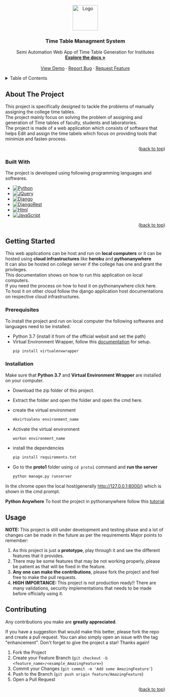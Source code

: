 
<a name = "readme-top"></a>

<div align="center">
  <a href="https://github.com/Sraone-Kumar/proto_v2">
    <img src="https://aggregate.digital/v3_images/features/sh_icon_scheduler.svg" alt="Logo" width="80" height="80">
  </a>

  <h3 align="center">Time Table Managment System</h3>

  <p align="center">
    Semi Automation Web App of Time Table Generation for Institutes
    <br />
    <a href="https://github.com/Sraone-kumar/proto_v2"><strong>Explore the docs »</strong></a>
    <br />
    <br />
    <a href="https://github.com/Sraone-kumar/proto_v2">View Demo</a>
    ·
    <a href="https://github.com/Sraone-kumar/proto_v2/issues">Report Bug</a>
    ·
    <a href="https://github.com/Sraone-kumar/proto_v2/issues">Request Feature</a>
  </p>
</div>


<!-- TABLE OF CONTENTS -->
<details>
  <summary>Table of Contents</summary>
  <ol>
    <li>
      <a href="#about-the-project">About The Project</a>
      <ul>
        <li><a href="#built-with">Built With</a></li>
      </ul>
    </li>
    <li>
      <a href="#getting-started">Getting Started</a>
      <ul>
        <li><a href="#prerequisites">Prerequisites</a></li>
        <li><a href="#installation">Installation</a></li>
      </ul>
    </li>
    <li><a href="#usage">Usage</a></li>
    <li><a href="#contributing">Contributing</a></li>
    <li><a href="#license">License</a></li>
    <li><a href="#contact">Contact</a></li>
    <li><a href="#acknowledgments">Acknowledgments</a></li>
  </ol>
</details>

<!-- ABOUT THE PROJECT -->
## About The Project
This project is specifically designed to tackle the problems of manually assigning the college time tables.</br>
The project mainly focus on solving the problem of assigning and generation of Time tables of faculty, students and laboratories.</br>
The project is made of a web application which consists of software that helps Edit and assign the time tabels which focus on providing tools that minimize and fasten
process.


<p align="right">(<a href="#readme-top">back to top</a>)</p>


### Built With
  The project is developed using following programming languages and softwares.

* [![Python][Python.org]][Python-url]
* [![JQuery][JQuery.com]][JQuery-url]
* [![Django][djangoproject.com]][Django-url]
* [![DjangoRest][django-rest-framework.org]][Django-Rest-url]
* [![Html][html.com]][Html5-url]
* [![JavaScript][javascript.com]][JavaScript-url]




<p align="right">(<a href="#readme-top">back to top</a>)</p>


<!-- GETTING STARTED -->
## Getting Started
This web applications can be host and run on <b>local computers</b> or it can be hosted using <b>cloud infrastructures</b>
like <b>heroku</b> and <b>pythonanywhere</b></br>
It can also be hosted on college server if the college has one and grant the privileges.</br>
This documentation shows on how to run this application on local computers.</br>
If you need the process on how to host it on pythonanywhere click here.</br>
To host it on other cloud follow the django application host documentations on respective cloud infrastructures.</br>
### Prerequisites
To install the project and run on local computer the following softwares and languages need to be installed.
* Python 3.7 (install it from of the official websit and set the path)
* Virtual Environment Wrapper, follow this [documentation](https://virtualenvwrapper.readthedocs.io/en/latest/) for setup.
  ```sh
  pip install virtualenvwrapper
  ```

### Installation
Make sure that <b>Python 3.7</b> and <b>Virtual Environment Wrapper</b> are installed on your computer.
* Download the zip folder of this project.
* Extract the folder and open the folder and open the cmd here.
* create the virtual environment
  ```sh
  mkvirtualenv environment_name
  ```
* Activate the virtual environment
  ```sh
  workon environment_name
  ```
* install the dependencies
  ```sh
  pip install requirements.txt
  ```

* Go to the <b>proto1</b> folder using `cd proto1` command and <b>run the server</b>
  ```sh
  python manage.py runserver
  ```

In the chrome open the local host(generally http://127.0.0.1:8000/) which is shown in the cmd prompt.

<b>Python Anywhere</b>
To host the project in pythonanywhere follow this [tutorial](https://www.youtube.com/watch?v=1oOr7o3Cx1Y)


<!-- USAGE EXAMPLES -->
## Usage
<b>NOTE: </b> This project is still under development and testing phase and a lot of changes can be made in the future as per the requirements
Major points to remember:
1. As this project is just a <strong>prototype</strong>, play through it and see the different features that it provides.
2. There may be some features that may be not working properly, please be patient as that will be fixed in the feature.
3. <strong>Any one can make the contributions</strong>, please fork the project and feel free to make the pull requests.
4. <strong>HIGH IMPORTANCE: </strong> This project is not production ready!! There are many validations, security implementations that needs to be made before officially using it.

<!-- CONSTRIBUTING -->

## Contributing

Any contributions you make are **greatly appreciated**.

If you have a suggestion that would make this better, please fork the repo and create a pull request. You can also simply open an issue with the tag "enhancement".
Don't forget to give the project a star! Thanks again!

1. Fork the Project
2. Create your Feature Branch (`git checkout -b <feature_name>/<example_AmazingFeature>`)
3. Commit your Changes (`git commit -m 'Add some AmazingFeature'`)
4. Push to the Branch (`git push origin feature/AmazingFeature`)
5. Open a Pull Request

<p align="right">(<a href="#readme-top">back to top</a>)</p>



[Python.org]:https://img.shields.io/badge/python-3670A0?style=for-the-badge&logo=python&logoColor=ffdd54
[Python-url]: https://python.org
[JQuery.com]: https://img.shields.io/badge/jQuery-0769AD?style=for-the-badge&logo=jquery&logoColor=white
[JQuery-url]: https://jquery.com 
[djangoproject.com]: https://img.shields.io/badge/django-%23092E20.svg?style=for-the-badge&logo=django&logoColor=white
[Django-url]: https://www.djangoproject.com
[django-rest-framework.org]: https://img.shields.io/badge/DJANGO-REST-ff1709?style=for-the-badge&logo=django&logoColor=white&color=ff1709&labelColor=gray
[Django-Rest-url]: https://www.django-rest-framework.org
[html.com]: https://img.shields.io/badge/html5-%23E34F26.svg?style=for-the-badge&logo=html5&logoColor=white
[Html5-url]: https://html.com/html5/
[javascript.com]: https://img.shields.io/badge/javascript-%23323330.svg?style=for-the-badge&logo=javascript&logoColor=%23F7DF1E
[JavaScript-url]: https://www.javascript.com/




